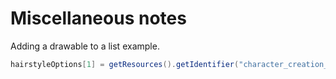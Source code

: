 # Miscellaneous notes

Adding a drawable to a list example.

```Java
hairstyleOptions[1] = getResources().getIdentifier("character_creation_straight_hair", "drawable", "chelsea.chelsea");
```
